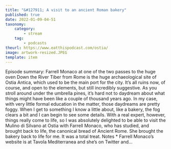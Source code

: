 ```yaml
---
title: "&#127911; A visit to an ancient Roman bakery"
published: true
date: 2022-01-09-04-51
taxonomy:
    category:
        - stream
    tag:
        - podcasts
theurl: https://www.eatthispodcast.com/ostia/
image: artwork-resized.JPEG
template: item
---
```


Episode summary: Farrell Monaco at one of the two passes to the huge oven Down the River Tiber from Rome is the huge archaeological site of Ostia Antica, which used to be the main port for the city. It&rsquo;s all ruins now, of course, and open to the elements, but still incredibly suggestive. As you stroll around under the umbrella pines, it&rsquo;s hard not to daydream about what things might have been like a couple of thousand years ago. In my case, with very little formal education in the matter, those daydreams are pretty foggy. When I get to something I know a little about, like a bakery, the fog clears a bit and I can begin to see some details. With a real expert, however, things really come to life, so I was absolutely delighted to be able to visit the Mulino di Silvano at Ostia with Farrell Monaco, who has studied, and brought back to life, the canonical bread of Ancient Rome. She brought the bakery back to life for me. It was a total treat. Notes * Farrell Monaco&rsquo;s website is at Tavola Mediterranea and she&rsquo;s on Twitter and&hellip;
